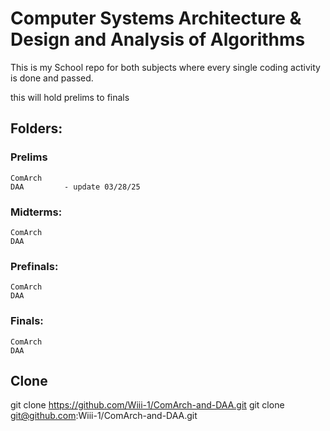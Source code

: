 # Computer Systems Architecture & Design and Analysis of Algorithms

This is my School repo for both subjects where every single coding activity is done and passed.

this will hold prelims to finals

## Folders:

### Prelims

    ComArch 
    DAA         - update 03/28/25

### Midterms:

    ComArch 
    DAA 

### Prefinals:

    ComArch 
    DAA 

### Finals: 

    ComArch 
    DAA 


## Clone
git clone https://github.com/Wiii-1/ComArch-and-DAA.git
git clone git@github.com:Wiii-1/ComArch-and-DAA.git